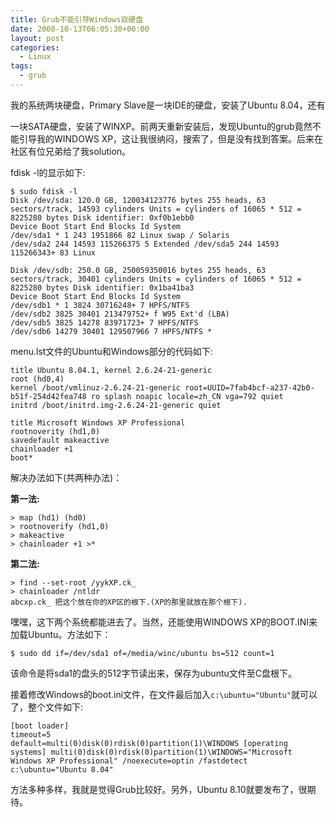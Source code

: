 ```yaml
---
title: Grub不能引导Windows双硬盘
date: 2008-10-13T06:05:30+00:00
layout: post
categories:
  - Linux
tags:
  - grub
---
```


我的系统两块硬盘，Primary Slave是一块IDE的硬盘，安装了Ubuntu 8.04，还有

一块SATA硬盘，安装了WINXP。前两天重新安装后，发现Ubuntu的grub竟然不能引导我的WINDOWS XP，这让我很纳闷，搜索了，但是没有找到答案。后来在社区有位兄弟给了我solution。

fdisk -l的显示如下:
```
$ sudo fdisk -l
Disk /dev/sda: 120.0 GB, 120034123776 bytes 255 heads, 63 sectors/track, 14593 cylinders Units = cylinders of 16065 * 512 = 8225280 bytes Disk identifier: 0xf0b1ebb0
Device Boot Start End Blocks Id System
/dev/sda1 * 1 243 1951866 82 Linux swap / Solaris
/dev/sda2 244 14593 115266375 5 Extended /dev/sda5 244 14593 115266343+ 83 Linux

Disk /dev/sdb: 250.0 GB, 250059350016 bytes 255 heads, 63 sectors/track, 30401 cylinders Units = cylinders of 16065 * 512 = 8225280 bytes Disk identifier: 0x1ba41ba3
Device Boot Start End Blocks Id System
/dev/sdb1 * 1 3824 30716248+ 7 HPFS/NTFS
/dev/sdb2 3825 30401 213479752+ f W95 Ext'd (LBA)
/dev/sdb5 3825 14278 83971723+ 7 HPFS/NTFS
/dev/sdb6 14279 30401 129507966 7 HPFS/NTFS *
```
<!--more-->
menu.lst文件的Ubuntu和Windows部分的代码如下:
```
title Ubuntu 8.04.1, kernel 2.6.24-21-generic
root (hd0,4)
kernel /boot/vmlinuz-2.6.24-21-generic root=UUID=7fab4bcf-a237-42b0-b51f-254d42fea748 ro splash noapic locale=zh_CN vga=792 quiet
initrd /boot/initrd.img-2.6.24-21-generic quiet

title Microsoft Windows XP Professional
rootnoverity (hd1,0)
savedefault makeactive
chainloader +1
boot*
```

解决办法如下(共两种办法)：

**第一法:**
```
> map (hd1) (hd0)
> rootnoverify (hd1,0)
> makeactive
> chainloader +1 >*
```

**第二法:**
```
> find --set-root /yykXP.ck_
> chainloader /ntldr
abcxp.ck_ 把这个放在你的XP区的根下.(XP的那里就放在那个根下).
```

嘿嘿，这下两个系统都能进去了。当然，还能使用WINDOWS XP的BOOT.INI来加载Ubuntu。方法如下：
```
$ sudo dd if=/dev/sda1 of=/media/winc/ubuntu bs=512 count=1
```

该命令是将sda1的盘头的512字节读出来，保存为ubuntu文件至C盘根下。

接着修改Windows的boot.ini文件，在文件最后加入`c:\ubuntu="Ubuntu"`就可以了，整个文件如下:
```
[boot loader]
timeout=5
default=multi(0)disk(0)rdisk(0)partition(1)\WINDOWS [operating systems] multi(0)disk(0)rdisk(0)partition(1)\WINDOWS="Microsoft Windows XP Professional" /noexecute=optin /fastdetect
c:\ubuntu="Ubuntu 8.04"
```

方法多种多样，我就是觉得Grub比较好。另外，Ubuntu 8.10就要发布了，很期待。

